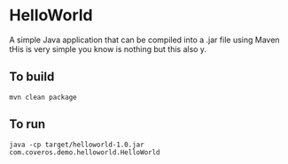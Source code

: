 HelloWorld
==========

A simple Java application that can be compiled into a .jar file using Maven tHis is very simple you know is nothing but this also y.

To build
--------
    mvn clean package

To run
------
    java -cp target/helloworld-1.0.jar com.coveros.demo.helloworld.HelloWorld
